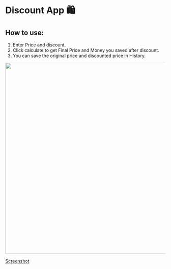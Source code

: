 ﻿# Discount App 🛍️
 ## How to use: 
 1. Enter Price and discount.
 2. Click calculate to get Final Price and Money you saved after discount.
 3. You can save the original price and discounted price in History.


<img height = "600px" src="https://github.com/indiedanish/discount-app/blob/main/Image.jpeg" />

 
[Screenshot](https://github.com/indiedanish/discount-app/blob/main/Image.jpeg)

